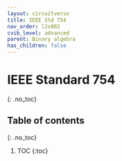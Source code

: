 ```yaml
---
layout: circuitverse
title: IEEE Std 754
nav_order: l2s002
cvib_level: advanced
parent: Binary algebra
has_children: false
---
```


# IEEE Standard 754
{: .no_toc}

## Table of contents
{: .no_toc}

1. TOC
{:toc}
